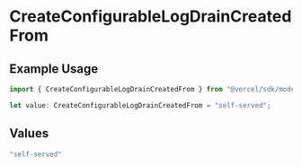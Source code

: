 # CreateConfigurableLogDrainCreatedFrom

## Example Usage

```typescript
import { CreateConfigurableLogDrainCreatedFrom } from "@vercel/sdk/models/createconfigurablelogdrainop.js";

let value: CreateConfigurableLogDrainCreatedFrom = "self-served";
```

## Values

```typescript
"self-served"
```